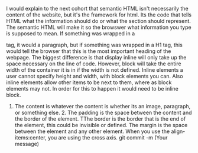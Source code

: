 I would explain to the next cohort that semantic HTML isn't necessarily the content of the website, but it's the framework for html. Its the code that tells HTML what the information should do or what the section should represent. The semantic HTML will make it so the browswer what information you type is supposed to mean. If something was wrapped in a <p> tag, it would a paragraph, but if something was wrapped in a H1 tag, this would tell the browser that this is the most important heading of the webpage.
The biggest difference is that display inline will only take up the space necessary on the line of code. However, block will take the entire width of the container it is in if the width is not defined. Inline elements a  user cannot specify height and width, with block elements you can. Also inline elements allow other items to be next to them, where as block elements may not. In order for this to happen it would need to be inline block.
1. The content is whatever the content is whether its an image, paragraph, or something else. 2. The padding is the space between the content and the border of the element. TThe border is the border that is the end of the element, this could be invisible or defined. The margin is the space between the element and any other element.
When you use the align-items:center, you are using the cross axis.
git commit -m (Your message)